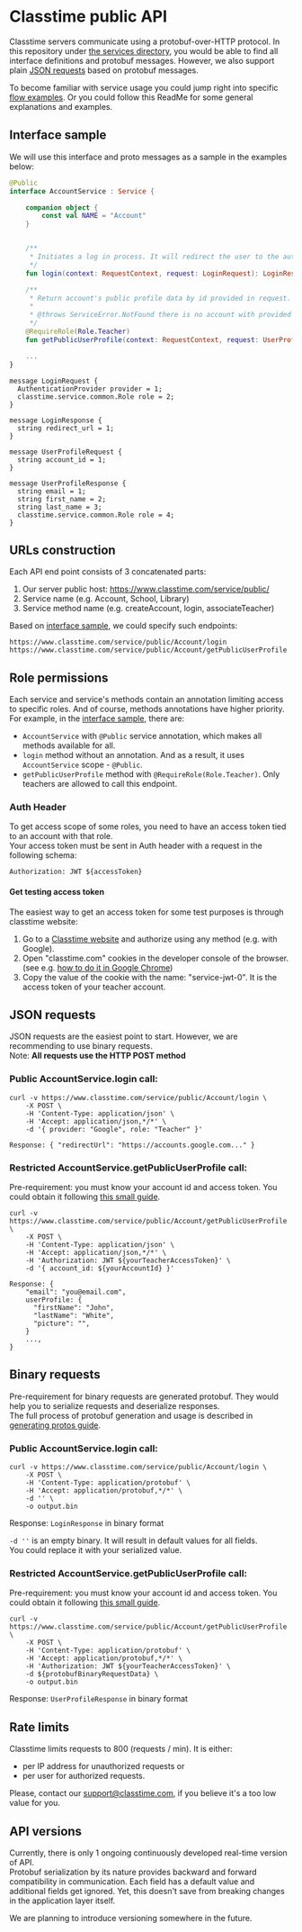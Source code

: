 # Classtime public API

Classtime servers communicate using a protobuf-over-HTTP protocol. In this repository under [the services directory](./services/), you would be able to find all interface definitions and protobuf messages. However, we also support plain [JSON requests](./README.md#json-requests) based on protobuf messages.

To become familiar with service usage you could jump right into specific [flow examples](./flow-examples/). Or you could follow this ReadMe for some general explanations and examples.

## Interface sample

We will use this interface and proto messages as a sample in the examples below:

```kt
@Public
interface AccountService : Service {

    companion object {
        const val NAME = "Account"
    }


    /**
     * Initiates a log in process. It will redirect the user to the authentication provider.
     */
    fun login(context: RequestContext, request: LoginRequest): LoginResponse

    /**
     * Return account's public profile data by id provided in request.
     *
     * @throws ServiceError.NotFound there is no account with provided id.
     */
    @RequireRole(Role.Teacher)
    fun getPublicUserProfile(context: RequestContext, request: UserProfileRequest): UserProfileResponse

    ...
}
```

```
message LoginRequest {
  AuthenticationProvider provider = 1;
  classtime.service.common.Role role = 2;
}

message LoginResponse {
  string redirect_url = 1;
}

message UserProfileRequest {
  string account_id = 1;
}

message UserProfileResponse {
  string email = 1;
  string first_name = 2;
  string last_name = 3;
  classtime.service.common.Role role = 4;
}
```

## URLs construction

Each API end point consists of 3 concatenated parts:
1. Our server public host: https://www.classtime.com/service/public/
2. Service name (e.g. Account, School, Library)
3. Service method name (e.g. createAccount, login, associateTeacher)

Based on [interface sample](./README.md#interface-sample), we could specify such endpoints:
```
https://www.classtime.com/service/public/Account/login
https://www.classtime.com/service/public/Account/getPublicUserProfile
```

## Role permissions

Each service and service's methods contain an annotation limiting access to specific roles. And of course, methods annotations have higher priority. For example, in the [interface sample](./README.md#interface-sample), there are:
- `AccountService` with `@Public` service annotation, which makes all methods available for all.
- `login` method without an annotation. And as a result, it uses `AccountService` scope - `@Public`.
- `getPublicUserProfile` method with `@RequireRole(Role.Teacher)`. Only teachers are allowed to call this endpoint.

### Auth Header

To get access scope of some roles, you need to have an access token tied to an account with that role.  
Your access token must be sent in Auth header with a request in the following schema:

```
Authorization: JWT ${accessToken}
```

#### Get testing access token
The easiest way to get an access token for some test purposes is through classtime website:
1. Go to a [Classtime website](https://www.classtime.com/auth/login) and authorize using any method (e.g. with Google).
2. Open "classtime.com" cookies in the developer console of the browser. (see e.g. [how to do it in Google Chrome](https://developer.chrome.com/docs/devtools/application/cookies/#open))
3. Copy the value of the cookie with the name: "service-jwt-0". It is the access token of your teacher account.

## JSON requests

JSON requests are the easiest point to start. However, we are recommending to use binary requests.  
Note: **All requests use the HTTP POST method**

### Public AccountService.login call:
```
curl -v https://www.classtime.com/service/public/Account/login \
    -X POST \
    -H 'Content-Type: application/json' \
    -H 'Accept: application/json,*/*' \
    -d '{ provider: "Google", role: "Teacher" }'
```
```
Response: { "redirectUrl": "https://accounts.google.com..." }
```

### Restricted AccountService.getPublicUserProfile call:
Pre-requirement: you must know your account id and access token. You could obtain it following [this small guide](./flow-examples/my-account-id.md).

```
curl -v https://www.classtime.com/service/public/Account/getPublicUserProfile \
    -X POST \
    -H 'Content-Type: application/json' \
    -H 'Accept: application/json,*/*' \
    -H 'Authorization: JWT ${yourTeacherAccessToken}' \
    -d '{ account_id: ${yourAccountId} }'
```
```
Response: {
    "email": "you@email.com",
    userProfile: {
      "firstName": "John",
      "lastName": "White",
      "picture": "",
    }
    ...,
}
```

## Binary requests

Pre-requirement for binary requests are generated protobuf. They would help you to serialize requests and deserialize responses.  
The full process of protobuf generation and usage is described in [generating protos guide](./generate_porotos.md).

### Public AccountService.login call:
```
curl -v https://www.classtime.com/service/public/Account/login \
    -X POST \
    -H 'Content-Type: application/protobuf' \
    -H 'Accept: application/protobuf,*/*' \
    -d '' \
    -o output.bin
```
Response: `LoginResponse` in binary format

`-d ''` is an empty binary. It will result in default values for all fields.  
You could replace it with your serialized value.

### Restricted AccountService.getPublicUserProfile call:
Pre-requirement: you must know your account id and access token. You could obtain it following [this small guide](./flow-examples/my-account-id.md).

```
curl -v https://www.classtime.com/service/public/Account/getPublicUserProfile \
    -X POST \
    -H 'Content-Type: application/protobuf' \
    -H 'Accept: application/protobuf,*/*' \
    -H 'Authorization: JWT ${yourTeacherAccessToken}' \
    -d ${protobufBinaryRequestData} \
    -o output.bin

```
Response: `UserProfileResponse` in binary format

## Rate limits

Classtime limits requests to 800 (requests / min). It is either:
- per IP address for unauthorized requests or
- per user for authorized requests.

Please, contact our support@classtime.com, if you believe it's a too low value for you.

## API versions

Currently, there is only 1 ongoing continuously developed real-time version of API.  
Protobuf serialization by its nature provides backward and forward compatibility in communication. Each field has a default value and additional fields get ignored. Yet, this doesn't save from breaking changes in the application layer itself.  

We are planning to introduce versioning somewhere in the future.

